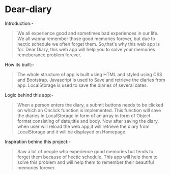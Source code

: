 # Dear-diary

Introduction:-

> We all experience good and sometimes bad experiences in our life.
> We all wanna remember those good memories forever, but due to hectic schedule we often forget them.
> So,that's why this web app is for.
> Dear Diary, this web app will help you to solve your memories remeberance problem forever.

How its built:-
> The whole structure of app is built using HTML and styled using CSS and Bootstrap.
> Javascript is used to Save and retrieve the diaries from app.
> LocalStorage is used to save the diaries of several dates.

Logic behind this app:-
> When a person enters the diary, a submit buttons needs to be clicked on which an Onclick function is implemented.
> This function will save the diaries in LocalStorage in form of an array in form of Object format consisting of date,title and body.
> Now after saving the diary, when user will reload the web app,it will retrieve the diary from LocalStorage and it will be displayed on Homepage.

Inspiration behind this project:-
> Saw a lot of people who experience good memories but tends to forget them because of hectic schedule.
> This app will help them to solve this problem and will help them to remember their beautiful memories forever.
